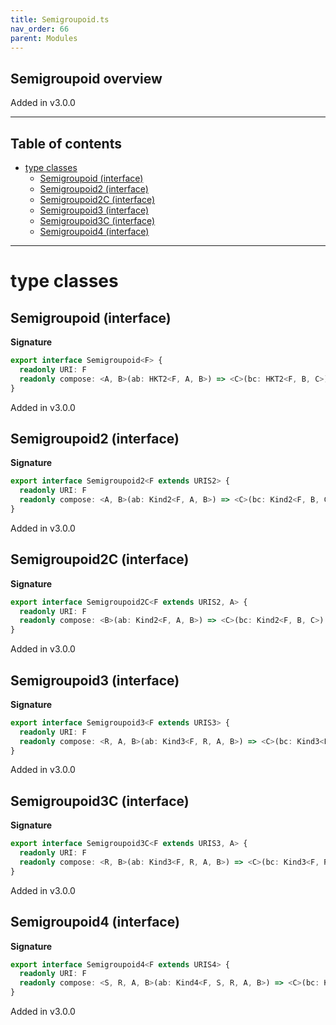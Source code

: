 ```yaml
---
title: Semigroupoid.ts
nav_order: 66
parent: Modules
---
```


## Semigroupoid overview

Added in v3.0.0

---

<h2 class="text-delta">Table of contents</h2>

- [type classes](#type-classes)
  - [Semigroupoid (interface)](#semigroupoid-interface)
  - [Semigroupoid2 (interface)](#semigroupoid2-interface)
  - [Semigroupoid2C (interface)](#semigroupoid2c-interface)
  - [Semigroupoid3 (interface)](#semigroupoid3-interface)
  - [Semigroupoid3C (interface)](#semigroupoid3c-interface)
  - [Semigroupoid4 (interface)](#semigroupoid4-interface)

---

# type classes

## Semigroupoid (interface)

**Signature**

```ts
export interface Semigroupoid<F> {
  readonly URI: F
  readonly compose: <A, B>(ab: HKT2<F, A, B>) => <C>(bc: HKT2<F, B, C>) => HKT2<F, A, C>
}
```

Added in v3.0.0

## Semigroupoid2 (interface)

**Signature**

```ts
export interface Semigroupoid2<F extends URIS2> {
  readonly URI: F
  readonly compose: <A, B>(ab: Kind2<F, A, B>) => <C>(bc: Kind2<F, B, C>) => Kind2<F, A, C>
}
```

Added in v3.0.0

## Semigroupoid2C (interface)

**Signature**

```ts
export interface Semigroupoid2C<F extends URIS2, A> {
  readonly URI: F
  readonly compose: <B>(ab: Kind2<F, A, B>) => <C>(bc: Kind2<F, B, C>) => Kind2<F, A, C>
}
```

Added in v3.0.0

## Semigroupoid3 (interface)

**Signature**

```ts
export interface Semigroupoid3<F extends URIS3> {
  readonly URI: F
  readonly compose: <R, A, B>(ab: Kind3<F, R, A, B>) => <C>(bc: Kind3<F, R, B, C>) => Kind3<F, R, A, C>
}
```

Added in v3.0.0

## Semigroupoid3C (interface)

**Signature**

```ts
export interface Semigroupoid3C<F extends URIS3, A> {
  readonly URI: F
  readonly compose: <R, B>(ab: Kind3<F, R, A, B>) => <C>(bc: Kind3<F, R, B, C>) => Kind3<F, R, A, C>
}
```

Added in v3.0.0

## Semigroupoid4 (interface)

**Signature**

```ts
export interface Semigroupoid4<F extends URIS4> {
  readonly URI: F
  readonly compose: <S, R, A, B>(ab: Kind4<F, S, R, A, B>) => <C>(bc: Kind4<F, S, R, B, C>) => Kind4<F, S, R, A, C>
}
```

Added in v3.0.0
